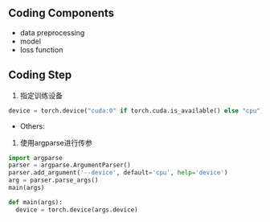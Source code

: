 ## Coding Components
- data preprocessing
- model
- loss function

## Coding Step
1. 指定训练设备
```python
device = torch.device("cuda:0" if torch.cuda.is_available() else "cpu")
```



* Others:
1. 使用argparse进行传参
```python
import argparse
parser = argparse.ArgumentParser()
parser.add_argument('--device', default='cpu', help='device')
arg = parser.parse_args()
main(args)

def main(args):
  device = torch.device(args.device)
```

